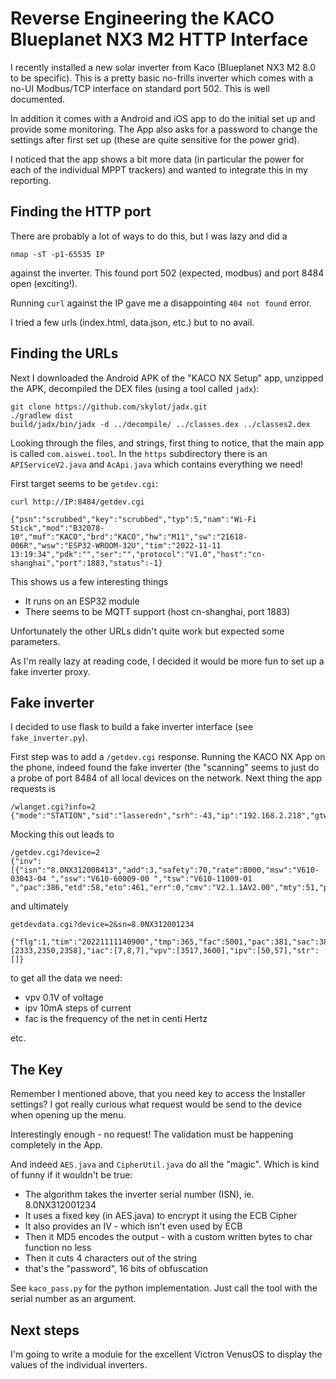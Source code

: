 # Reverse Engineering the KACO Blueplanet NX3 M2 HTTP Interface

I recently installed a new solar inverter from Kaco (Blueplanet NX3 M2 8.0 to be
specific). This is a pretty basic no-frills inverter which comes with a no-UI
Modbus/TCP interface on standard port 502. This is well documented.

In addition it comes with a Android and iOS app to do the initial set up and
provide some monitoring. The App also asks for a password to change the settings
after first set up (these are quite sensitive for the power grid).

I noticed that the app shows a bit more data (in particular the power for each
of the individual MPPT trackers) and wanted to integrate this in my reporting.


## Finding the HTTP port

There are probably a lot of ways to do this, but I was lazy and did a
```
nmap -sT -p1-65535 IP
```
against the inverter. This found port 502 (expected, modbus) and port 8484
open (exciting!).

Running `curl` against the IP gave me a disappointing `404 not found` error.

I tried a few urls (index.html, data.json, etc.) but to no avail.


## Finding the URLs

Next I downloaded the Android APK of the "KACO NX Setup" app, unzipped the
APK, decompiled the DEX files (using a tool called `jadx`):
```
git clone https://github.com/skylot/jadx.git
./gradlew dist
build/jadx/bin/jadx -d ../decompile/ ../classes.dex ../classes2.dex
```

Looking through the files, and strings, first thing to notice, that the main
app is called `com.aiswei.tool`.  In the `https` subdirectory there is an
`APIServiceV2.java` and `AcApi.java` which contains everything we need!

First target seems to be `getdev.cgi`:

```
curl http://IP:8484/getdev.cgi

{"psn":"scrubbed","key":"scrubbed","typ":5,"nam":"Wi-Fi Stick","mod":"B32078-10","muf":"KACO","brd":"KACO","hw":"M11","sw":"21618-006R","wsw":"ESP32-WROOM-32U","tim":"2022-11-11 13:19:34","pdk":"","ser":"","protocol":"V1.0","host":"cn-shanghai","port":1883,"status":-1}
```

This shows us a few interesting things

* It runs on an ESP32 module
* There seems to be MQTT support (host cn-shanghai, port 1883)

Unfortunately the other URLs didn't quite work but expected some parameters.

As I'm really lazy at reading code, I decided it would be more fun to
set up a fake inverter proxy.


## Fake inverter

I decided to use flask to build a fake inverter interface (see `fake_inverter.py`).

First step was to add a `/getdev.cgi` response. Running the KACO NX App on the phone, indeed found the
fake inverter (the "scanning" seems to just do a probe of port 8484 of all local devices on the network.
Next thing the app requests is

```
/wlanget.cgi?info=2
{"mode":"STATION","sid":"lasseredn","srh":-43,"ip":"192.168.2.218","gtw":"192.168.2.1","msk":"255.255.255.0"}

```

Mocking this out leads to 

```
/getdev.cgi?device=2
{"inv":[{"isn":"8.0NX312008413","add":3,"safety":70,"rate":8000,"msw":"V610-03043-04 ","ssw":"V610-60009-00 ","tsw":"V610-11009-01 ","pac":386,"etd":58,"eto":461,"err":0,"cmv":"V2.1.1AV2.00","mty":51,"psb_eb":1}],"num":1}
```

and ultimately

```
getdevdata.cgi?device=2&sn=8.0NX312001234

{"flg":1,"tim":"20221111140900","tmp":365,"fac":5001,"pac":381,"sac":381,"qac":0,"eto":461,"etd":58,"hto":58,"pf":100,"wan":0,"err":0,"vac":[2333,2350,2358],"iac":[7,8,7],"vpv":[3517,3600],"ipv":[50,57],"str":[]}
```

to get all the data we need:

* vpv 0.1V of voltage
* ipv 10mA steps of current
* fac is the frequency of the net in centi Hertz

etc.

## The Key

Remember I mentioned above, that you need key to access the Installer settings? I got
really curious what request would be send to the device when opening up the menu.

Interestingly enough - no request! The validation must be happening completely in the
App.

And indeed `AES.java` and `CipherUtil.java` do all the "magic". Which is kind of 
funny if it wouldn't be true:

* The algorithm takes the inverter serial number (ISN), ie. 8.0NX312001234
* It uses a fixed key (in AES.java) to encrypt it using the ECB Cipher
* It also provides an IV - which isn't even used by ECB
* Then it MD5 encodes the output - with a custom written bytes to char function no less
* Then it cuts 4 characters out of the string
* that's the "password", 16 bits of obfuscation

See `kaco_pass.py` for the python implementation. Just call the tool with the
serial number as an argument.


## Next steps

I'm going to write a module for the excellent Victron VenusOS to display the values
of the individual inverters.

